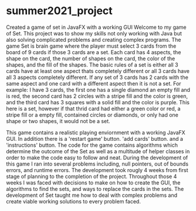 # summer2021_project
Created a game of set in JavaFX with a working GUI
Welcome to my game of Set. This project was to show my skills not only working with Java but also solving complicated problems and creating complex programs. The game Set is  brain game where the player must select 3 cards from the board of 9 cards if those 3 cards are a set. Each card has 4 aspects, the shape on the card, the number of shapes on the card, the color of the shapes, and the fill of the shapes. The basic rules of a set is either all 3 cards have at least one aspect thats completely different or all 3 cards have all 3 aspects completely different. If any set of 3 cards has 2 cards with the same aspect and one card with a different aspect then it is not a set. For example: I have 3 cards, the first one has a single diamond an empty fill and is red, the second card has 2 circles with a stripe fill and the color is green, and the third card has 3 squares with a solid fill and the color is purple. This here is a set, however if that thrid card had either a green color or red, a stripe fill or a empty fill, contained circles or diamonds, or only had one shape or two shapes, it would not be a set. 

This game contains a realistic playing enviornment with a working JavaFX GUI. In addition there is a 'restart game' button. 'add cards' button. and a 'instructions' button. The code for the game contains algorithms which determine the outcome of the Set as well as a multitude of helper classes in order to make the code easy to follow and neat. During the development of this game I ran into several problems including, null pointers, out of bounds errors, and runtime errors. The development took rougly 4 weeks from first stage of planning to the completion of the project. Throughout those 4 weeks I was faced with decisions to make on how to create the GUI, the algorithms to find the sets, and ways to replace the cards in the sets. The development of Set taught me how to deal with complex problems and create viable working solutions to every problem faced.
